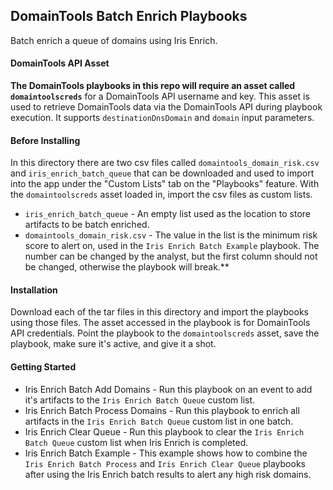 ## DomainTools Batch Enrich Playbooks

Batch enrich a queue of domains using Iris Enrich.

#### DomainTools API Asset

**The DomainTools playbooks in this repo will require an asset called `domaintoolscreds`** for a DomainTools API username and key. This asset is used to retrieve DomainTools data via the DomainTools API during playbook execution. It supports `destinationDnsDomain` and `domain` input parameters.
<br>

#### Before Installing

In this directory there are two csv files called `domaintools_domain_risk.csv` and `iris_enrich_batch_queue` that can be downloaded and used to import into the app under the "Custom Lists" tab on the "Playbooks" feature. With the `domaintoolscreds` asset loaded in, import the csv files as custom lists.
* `iris_enrich_batch_queue` - An empty list used as the location to store artifacts to be batch enriched. 
* `domaintools_domain_risk.csv` - The value in the list is the minimum risk score to alert on, used in the `Iris Enrich Batch Example` playbook. The number can be changed by the analyst, but the first column should not be changed, otherwise the playbook will break.**

#### Installation

Download each of the tar files in this directory and import the playbooks using those files. The asset accessed in the playbook is for DomainTools API credentials. Point the playbook to the `domaintoolscreds` asset, save the playbook, make sure it's active, and give it a shot.

#### Getting Started

* Iris Enrich Batch Add Domains - Run this playbook on an event to add it's artifacts to the `Iris Enrich Batch Queue` custom list.
* Iris Enrich Batch Process Domains - Run this playbook to enrich all artifacts in the `Iris Enrich Batch Queue` custom list in one batch.
* Iris Enrich Clear Queue - Run this playbook to clear the `Iris Enrich Batch Queue` custom list when Iris Enrich is completed.
* Iris Enrich Batch Example - This example shows how to combine the `Iris Enrich Batch Process` and `Iris Enrich Clear Queue` playbooks after using the Iris Enrich batch results to alert any high risk domains.  
